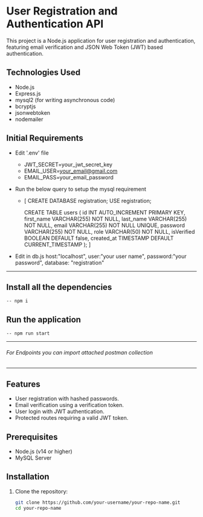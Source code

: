 # User Registration and Authentication API

This project is a Node.js application for user registration and authentication, featuring email verification and JSON Web Token (JWT) based authentication.

## Technologies Used
- Node.js
- Express.js
- mysql2 (for writing asynchronous code)
- bcryptjs
- jsonwebtoken
- nodemailer

## Initial Requirements
- Edit '.env' file 
    - JWT_SECRET=your_jwt_secret_key
    - EMAIL_USER=your_email@gmail.com
    - EMAIL_PASS=your_email_password

- Run the below query to setup the mysql requirement 
    - [ CREATE DATABASE registration;
        USE registration;

        CREATE TABLE users (
        id INT AUTO_INCREMENT PRIMARY KEY,
        first_name VARCHAR(255) NOT NULL,
        last_name VARCHAR(255) NOT NULL,
        email VARCHAR(255) NOT NULL UNIQUE,
        password VARCHAR(255) NOT NULL,
        role VARCHAR(50) NOT NULL,
        isVerified BOOLEAN DEFAULT false,
        created_at TIMESTAMP DEFAULT CURRENT_TIMESTAMP
        ); ]

- Edit in db.js
    host:"localhost",
    user:"your user name",
    password:"your password",
    database: "registration"

-----------------------------------------------------------------------------------------------

## Install all the dependencies
    -- npm i

## Run the application
    -- npm run start

-----------------------------------------------------------------------------------------------

###### For Endpoints you can import attached postman collection

---------------------------------------------------------------------------------------------------

## Features

- User registration with hashed passwords.
- Email verification using a verification token.
- User login with JWT authentication.
- Protected routes requiring a valid JWT token.

## Prerequisites

- Node.js (v14 or higher)
- MySQL Server

## Installation

1. Clone the repository:

   ```bash
   git clone https://github.com/your-username/your-repo-name.git
   cd your-repo-name

